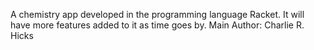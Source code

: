A chemistry app developed in the programming language Racket.
It will have more features added to it as time goes by.
Main Author: Charlie R. Hicks